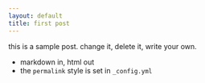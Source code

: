 ```yaml
---
layout: default
title: first post
---
```


this is a sample post. change it, delete it, write your own.

- markdown in, html out
- the `permalink` style is set in `_config.yml`
